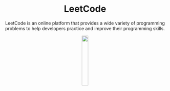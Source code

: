 <h1 align="center">LeetCode  </h1>
<p align="center">LeetCode is an online platform that provides a wide variety of programming <br>problems to help developers practice and improve their programming skills.</p>
<div align="center">
    <img width="20%" height="20%" src="https://premiumstoreking.com/wp-content/uploads/2022/12/leetcode-1-600x600.jpg">
</div>
